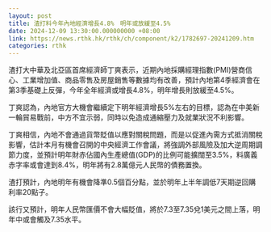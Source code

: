 ```yaml
---
layout: post
title: 渣打料今年內地經濟增長4.8%　明年或放緩至4.5%
date: 2024-12-09 13:30:00.000000000 +08:00
link: https://news.rthk.hk/rthk/ch/component/k2/1782697-20241209.htm
categories: rthk
---
```


渣打大中華及北亞區首席經濟師丁爽表示，近期內地採購經理指數(PMI)營商信心、工業增加值、商品零售及房屋銷售等數據均有改善，預計內地第4季經濟會在第3季基礎上反彈，今年全年經濟或增長4.8%，明年增長則放緩至4.5%。

丁爽認為，內地官方大機會繼續定下明年經濟增長5%左右的目標，認為在中美新一輪貿易戰前，中方不宜示弱，同時以免造成通縮壓力及就業狀況不利影響。

丁爽相信，內地不會通過貨幣貶值以應對關稅問題，而是以促進內需方式抵消關稅影響，估計本月有機會召開的中央經濟工作會議，將強調外部風險及加大逆周期調節力度，並預計明年財赤佔國內生產總值(GDP)的比例可能擴闊至3.5%，料廣義赤字率或會達到8.4%，明年將有2.8萬億元人民幣的債務置換。

渣打預計，內地明年有機會降準0.5個百分點，並於明年上半年調低7天期逆回購利率20點子。

該行又預計，明年人民幣匯價不會大幅貶值，將於7.3至7.35兌1美元之間上落，明年中或會觸及7.35水平。

